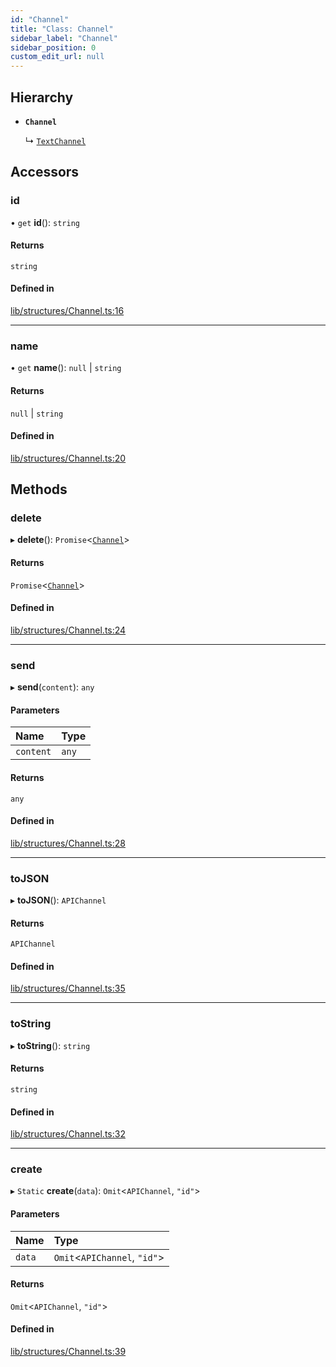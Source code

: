 ```yaml
---
id: "Channel"
title: "Class: Channel"
sidebar_label: "Channel"
sidebar_position: 0
custom_edit_url: null
---
```


## Hierarchy

- **`Channel`**

  ↳ [`TextChannel`](TextChannel.md)

## Accessors

### id

• `get` **id**(): `string`

#### Returns

`string`

#### Defined in

[lib/structures/Channel.ts:16](https://github.com/Artrix9095/Slythe.js/blob/3381088/packages/core/src/lib/structures/Channel.ts#L16)

___

### name

• `get` **name**(): ``null`` \| `string`

#### Returns

``null`` \| `string`

#### Defined in

[lib/structures/Channel.ts:20](https://github.com/Artrix9095/Slythe.js/blob/3381088/packages/core/src/lib/structures/Channel.ts#L20)

## Methods

### delete

▸ **delete**(): `Promise`<[`Channel`](Channel.md)\>

#### Returns

`Promise`<[`Channel`](Channel.md)\>

#### Defined in

[lib/structures/Channel.ts:24](https://github.com/Artrix9095/Slythe.js/blob/3381088/packages/core/src/lib/structures/Channel.ts#L24)

___

### send

▸ **send**(`content`): `any`

#### Parameters

| Name | Type |
| :------ | :------ |
| `content` | `any` |

#### Returns

`any`

#### Defined in

[lib/structures/Channel.ts:28](https://github.com/Artrix9095/Slythe.js/blob/3381088/packages/core/src/lib/structures/Channel.ts#L28)

___

### toJSON

▸ **toJSON**(): `APIChannel`

#### Returns

`APIChannel`

#### Defined in

[lib/structures/Channel.ts:35](https://github.com/Artrix9095/Slythe.js/blob/3381088/packages/core/src/lib/structures/Channel.ts#L35)

___

### toString

▸ **toString**(): `string`

#### Returns

`string`

#### Defined in

[lib/structures/Channel.ts:32](https://github.com/Artrix9095/Slythe.js/blob/3381088/packages/core/src/lib/structures/Channel.ts#L32)

___

### create

▸ `Static` **create**(`data`): `Omit`<`APIChannel`, ``"id"``\>

#### Parameters

| Name | Type |
| :------ | :------ |
| `data` | `Omit`<`APIChannel`, ``"id"``\> |

#### Returns

`Omit`<`APIChannel`, ``"id"``\>

#### Defined in

[lib/structures/Channel.ts:39](https://github.com/Artrix9095/Slythe.js/blob/3381088/packages/core/src/lib/structures/Channel.ts#L39)
